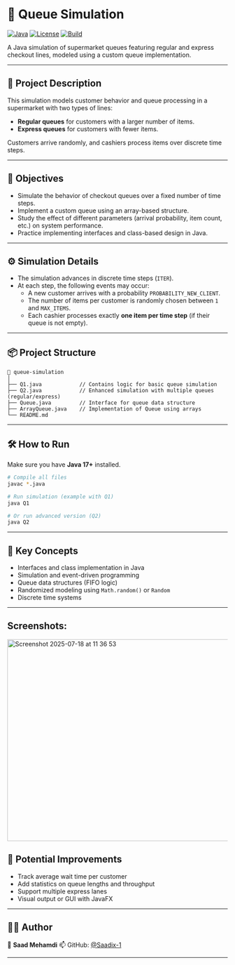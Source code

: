 # 🛒 Queue Simulation

[![Java](https://img.shields.io/badge/Java-17-blue?logo=java)](https://www.oracle.com/java/)
[![License](https://img.shields.io/badge/License-MIT-green.svg)](https://opensource.org/licenses/MIT)
[![Build](https://img.shields.io/badge/Build-Manual-lightgrey)](https://github.com/Saadix-1/queue-simulation)

A Java simulation of supermarket queues featuring regular and express checkout lines, modeled using a custom queue implementation.

---

## 📌 Project Description

This simulation models customer behavior and queue processing in a supermarket with two types of lines:

- **Regular queues** for customers with a larger number of items.
- **Express queues** for customers with fewer items.

Customers arrive randomly, and cashiers process items over discrete time steps.

---

## 🎯 Objectives

- Simulate the behavior of checkout queues over a fixed number of time steps.
- Implement a custom queue using an array-based structure.
- Study the effect of different parameters (arrival probability, item count, etc.) on system performance.
- Practice implementing interfaces and class-based design in Java.

---

## ⚙️ Simulation Details

- The simulation advances in discrete time steps (`ITER`).
- At each step, the following events may occur:
  - A new customer arrives with a probability `PROBABILITY_NEW_CLIENT`.
  - The number of items per customer is randomly chosen between `1` and `MAX_ITEMS`.
  - Each cashier processes exactly **one item per time step** (if their queue is not empty).

---

## 📦 Project Structure

```plaintext
📁 queue-simulation
│
├── Q1.java            // Contains logic for basic queue simulation
├── Q2.java            // Enhanced simulation with multiple queues (regular/express)
├── Queue.java         // Interface for queue data structure
├── ArrayQueue.java    // Implementation of Queue using arrays
└── README.md
````

---

## 🛠️ How to Run

Make sure you have **Java 17+** installed.

```bash
# Compile all files
javac *.java

# Run simulation (example with Q1)
java Q1

# Or run advanced version (Q2)
java Q2
```

---

## 🧠 Key Concepts

* Interfaces and class implementation in Java
* Simulation and event-driven programming
* Queue data structures (FIFO logic)
* Randomized modeling using `Math.random()` or `Random`
* Discrete time systems

---
## Screenshots: 
<img width="1512" height="460" alt="Screenshot 2025-07-18 at 11 36 53" src="https://github.com/user-attachments/assets/af5154b4-02a8-40e1-b8ff-59be6f12a767" />


## 🚀 Potential Improvements

* Track average wait time per customer
* Add statistics on queue lengths and throughput
* Support multiple express lanes
* Visual output or GUI with JavaFX

---

## 🙋‍♂️ Author

👤 **Saad Mehamdi**
📫 GitHub: [@Saadix-1](https://github.com/Saadix-1)

---

